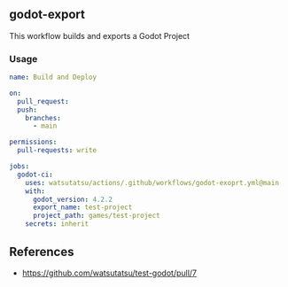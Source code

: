 ## godot-export

This workflow builds and exports a Godot Project

### Usage

```yaml
name: Build and Deploy

on:
  pull_request:
  push:
    branches:
      - main

permissions:
  pull-requests: write

jobs:
  godot-ci:
    uses: watsutatsu/actions/.github/workflows/godot-exoprt.yml@main
    with:
      godot_version: 4.2.2
      export_name: test-project
      project_path: games/test-project
    secrets: inherit
```

## References
- https://github.com/watsutatsu/test-godot/pull/7
